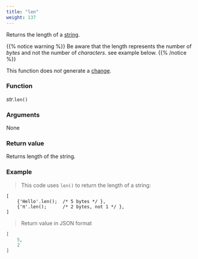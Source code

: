```yaml
---
title: "len"
weight: 137
---
```


Returns the length of a [string](..).

{{% notice warning %}}
Be aware that the length represents the number of *bytes* and not the number of *characters*. see example below.
{{% /notice %}}

This function does *not* generate a [change](../../../overview/changes).

### Function

*str*.`len()`

### Arguments

None

### Return value

Returns length of the string.

### Example

> This code uses `len()` to return the length of a string:

```thingsdb,json_response
[
    {'Hello'.len();  /* 5 bytes */ },
    {'π'.len();      /* 2 bytes, not 1 */ },
]
```

> Return value in JSON format

```json
[
    5,
    2
]
```
